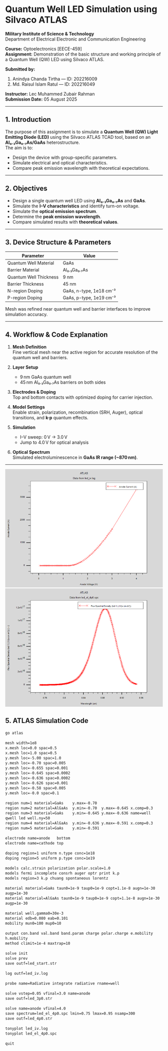 # Quantum Well LED Simulation using Silvaco ATLAS

**Military Institute of Science & Technology**  
Department of Electrical Electronic and Communication Engineering  

**Course:** Optoelectronics [EECE-459]  
**Assignment:** Demonstration of the basic structure and working principle of a Quantum Well (QW) LED using Silvaco ATLAS.  

**Submitted by:**  
1. Anindya Chanda Tirtha — ID: 202216009  
2. Md. Raisul Islam Ratul — ID: 202216049  

**Instructor:** Lec Muhammed Zubair Rahman  
**Submission Date:** 05 August 2025  

---

## 1. Introduction
The purpose of this assignment is to simulate a **Quantum Well (QW) Light Emitting Diode (LED)** using the Silvaco ATLAS TCAD tool, based on an **Al₀.₃Ga₀.₇As/GaAs** heterostructure.  
The aim is to:
- Design the device with group-specific parameters.
- Simulate electrical and optical characteristics.
- Compare peak emission wavelength with theoretical expectations.

---

## 2. Objectives
- Design a single quantum well LED using **Al₀.₃Ga₀.₇As** and **GaAs**.
- Simulate the **I–V characteristics** and identify turn-on voltage.
- Simulate the **optical emission spectrum**.
- Determine the **peak emission wavelength**.
- Compare simulated results with **theoretical values**.

---

## 3. Device Structure & Parameters

| Parameter | Value |
|-----------|-------|
| Quantum Well Material | GaAs |
| Barrier Material | Al₀.₃Ga₀.₇As |
| Quantum Well Thickness | 9 nm |
| Barrier Thickness | 45 nm |
| N-region Doping | GaAs, n-type, 1e18 cm⁻³ |
| P-region Doping | GaAs, p-type, 1e19 cm⁻³ |

Mesh was refined near quantum well and barrier interfaces to improve simulation accuracy.

---

## 4. Workflow & Code Explanation

1. **Mesh Definition**  
   Fine vertical mesh near the active region for accurate resolution of the quantum well and barriers.

2. **Layer Setup**  
   - 9 nm GaAs quantum well  
   - 45 nm Al₀.₃Ga₀.₇As barriers on both sides

3. **Electrodes & Doping**  
   Top and bottom contacts with optimized doping for carrier injection.

4. **Model Settings**  
   Enable strain, polarization, recombination (SRH, Auger), optical transitions, and **k·p** quantum effects.

5. **Simulation**  
   - I–V sweep: 0 V → 3.0 V  
   - Jump to 4.0 V for optical analysis

6. **Optical Spectrum**  
   Simulated electroluminescence in **GaAs IR range (~870 nm)**.

---

![I-V Curve](/figure/IV%20Curve.bmp)
![Emission Spectrum](figure/Optical%20Emmision%20Exp.bmp)



## 5. ATLAS Simulation Code

```atlas
go atlas

mesh width=1e8
x.mesh loc=0.0 spac=0.5
x.mesh loc=1.0 spac=0.5
y.mesh loc=-5.00 spac=1.0
y.mesh loc=-0.70 spac=0.005
y.mesh loc=-0.655 spac=0.001
y.mesh loc=-0.645 spac=0.0002
y.mesh loc=-0.636 spac=0.0002
y.mesh loc=-0.626 spac=0.001
y.mesh loc=-0.58 spac=0.005
y.mesh loc=-0.0 spac=0.1

region num=1 material=GaAs    y.max=-0.70
region num=2 material=AlGaAs  y.min=-0.70  y.max=-0.645 x.comp=0.3
region num=3 material=GaAs    y.min=-0.645 y.max=-0.636 name=well qwell led well.ny=50
region num=4 material=AlGaAs  y.min=-0.636 y.max=-0.591 x.comp=0.3
region num=5 material=GaAs    y.min=-0.591

electrode name=anode   bottom
electrode name=cathode top

doping region=1 uniform n.type conc=1e18
doping region=5 uniform p.type conc=1e19

models calc.strain polarization polar.scale=1.0
models fermi incomplete consrh auger optr print k.p
models region=3 k.p chuang spontaneous lorentz

material material=GaAs taun0=1e-9 taup0=1e-9 copt=1.1e-8 augn=1e-30 augp=1e-30
material material=AlGaAs taun0=1e-9 taup0=1e-9 copt=1.1e-8 augn=1e-30 augp=1e-30

material well.gamma0=30e-3
material edb=0.080 eab=0.101
mobility mun0=100 mup0=10 

output con.band val.band band.param charge polar.charge e.mobility h.mobility
method climit=1e-4 maxtrap=10

solve init
solve prev
save outf=led_start.str

log outf=led_iv.log

probe name=Radiative integrate radiative rname=well

solve vstep=0.05 vfinal=3.0 name=anode
save outf=led_3p0.str

solve name=anode vfinal=4.0
save spectrum=led_el_4p0.spc lmin=0.75 lmax=0.95 nsamp=300
save outf=led_4p0.str

tonyplot led_iv.log
tonyplot led_el_4p0.spc

quit
